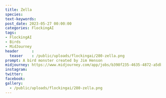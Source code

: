 ```yaml
---
title: Zella
species: 
text-keywords: 
post_date: 2023-05-27 00:00:00
categories: FlockingAI
tags:
- FlockingAI
- Birds
- MidJourney 
header      :
  teaser    : /public/uploads/flockingai/280-zella.png
prompt: A bird monster created by Jim Henson
midjourney: https://www.midjourney.com/app/jobs/b398f235-4635-4872-a5db-8ae02fcfbccb
instagram: 
twitter: 
facebook: 
gallery: 
  - /public/uploads/flockingai/280-zella.png
---
```


